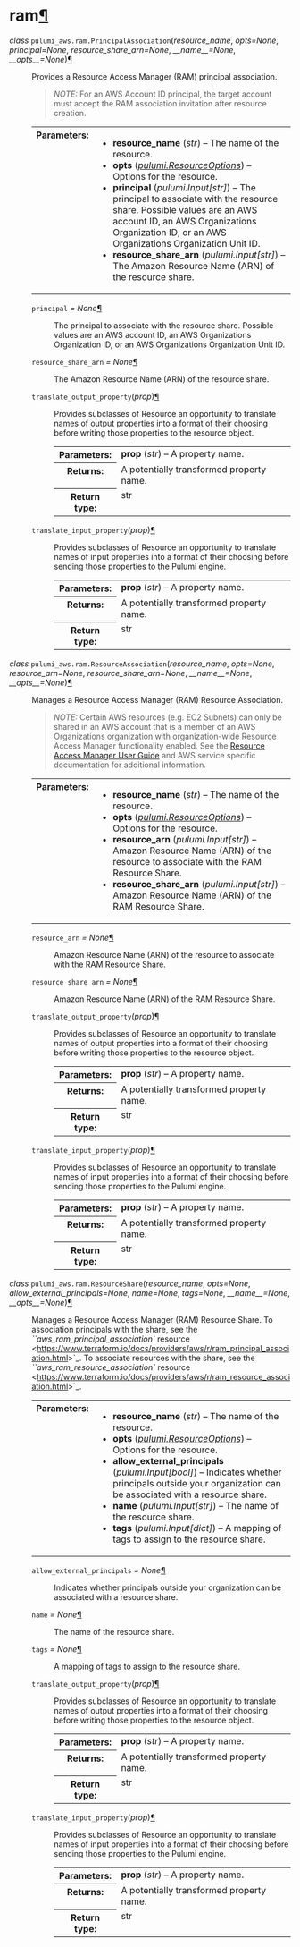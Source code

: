 <div class="section" id="module-pulumi_aws.ram">
<span id="ram"></span><h1>ram<a class="headerlink" href="#module-pulumi_aws.ram" title="Permalink to this headline">¶</a></h1>
<dl class="class">
<dt id="pulumi_aws.ram.PrincipalAssociation">
<em class="property">class </em><code class="descclassname">pulumi_aws.ram.</code><code class="descname">PrincipalAssociation</code><span class="sig-paren">(</span><em>resource_name</em>, <em>opts=None</em>, <em>principal=None</em>, <em>resource_share_arn=None</em>, <em>__name__=None</em>, <em>__opts__=None</em><span class="sig-paren">)</span><a class="headerlink" href="#pulumi_aws.ram.PrincipalAssociation" title="Permalink to this definition">¶</a></dt>
<dd><p>Provides a Resource Access Manager (RAM) principal association.</p>
<blockquote>
<div><em>NOTE:</em> For an AWS Account ID principal, the target account must accept the RAM association invitation after resource creation.</div></blockquote>
<table class="docutils field-list" frame="void" rules="none">
<col class="field-name" />
<col class="field-body" />
<tbody valign="top">
<tr class="field-odd field"><th class="field-name">Parameters:</th><td class="field-body"><ul class="first last simple">
<li><strong>resource_name</strong> (<em>str</em>) – The name of the resource.</li>
<li><strong>opts</strong> (<a class="reference internal" href="../../pulumi/#pulumi.ResourceOptions" title="pulumi.ResourceOptions"><em>pulumi.ResourceOptions</em></a>) – Options for the resource.</li>
<li><strong>principal</strong> (<em>pulumi.Input</em><em>[</em><em>str</em><em>]</em>) – The principal to associate with the resource share. Possible values are an AWS account ID, an AWS Organizations Organization ID, or an AWS Organizations Organization Unit ID.</li>
<li><strong>resource_share_arn</strong> (<em>pulumi.Input</em><em>[</em><em>str</em><em>]</em>) – The Amazon Resource Name (ARN) of the resource share.</li>
</ul>
</td>
</tr>
</tbody>
</table>
<dl class="attribute">
<dt id="pulumi_aws.ram.PrincipalAssociation.principal">
<code class="descname">principal</code><em class="property"> = None</em><a class="headerlink" href="#pulumi_aws.ram.PrincipalAssociation.principal" title="Permalink to this definition">¶</a></dt>
<dd><p>The principal to associate with the resource share. Possible values are an AWS account ID, an AWS Organizations Organization ID, or an AWS Organizations Organization Unit ID.</p>
</dd></dl>

<dl class="attribute">
<dt id="pulumi_aws.ram.PrincipalAssociation.resource_share_arn">
<code class="descname">resource_share_arn</code><em class="property"> = None</em><a class="headerlink" href="#pulumi_aws.ram.PrincipalAssociation.resource_share_arn" title="Permalink to this definition">¶</a></dt>
<dd><p>The Amazon Resource Name (ARN) of the resource share.</p>
</dd></dl>

<dl class="method">
<dt id="pulumi_aws.ram.PrincipalAssociation.translate_output_property">
<code class="descname">translate_output_property</code><span class="sig-paren">(</span><em>prop</em><span class="sig-paren">)</span><a class="headerlink" href="#pulumi_aws.ram.PrincipalAssociation.translate_output_property" title="Permalink to this definition">¶</a></dt>
<dd><p>Provides subclasses of Resource an opportunity to translate names of output properties
into a format of their choosing before writing those properties to the resource object.</p>
<table class="docutils field-list" frame="void" rules="none">
<col class="field-name" />
<col class="field-body" />
<tbody valign="top">
<tr class="field-odd field"><th class="field-name">Parameters:</th><td class="field-body"><strong>prop</strong> (<em>str</em>) – A property name.</td>
</tr>
<tr class="field-even field"><th class="field-name">Returns:</th><td class="field-body">A potentially transformed property name.</td>
</tr>
<tr class="field-odd field"><th class="field-name">Return type:</th><td class="field-body">str</td>
</tr>
</tbody>
</table>
</dd></dl>

<dl class="method">
<dt id="pulumi_aws.ram.PrincipalAssociation.translate_input_property">
<code class="descname">translate_input_property</code><span class="sig-paren">(</span><em>prop</em><span class="sig-paren">)</span><a class="headerlink" href="#pulumi_aws.ram.PrincipalAssociation.translate_input_property" title="Permalink to this definition">¶</a></dt>
<dd><p>Provides subclasses of Resource an opportunity to translate names of input properties into
a format of their choosing before sending those properties to the Pulumi engine.</p>
<table class="docutils field-list" frame="void" rules="none">
<col class="field-name" />
<col class="field-body" />
<tbody valign="top">
<tr class="field-odd field"><th class="field-name">Parameters:</th><td class="field-body"><strong>prop</strong> (<em>str</em>) – A property name.</td>
</tr>
<tr class="field-even field"><th class="field-name">Returns:</th><td class="field-body">A potentially transformed property name.</td>
</tr>
<tr class="field-odd field"><th class="field-name">Return type:</th><td class="field-body">str</td>
</tr>
</tbody>
</table>
</dd></dl>

</dd></dl>

<dl class="class">
<dt id="pulumi_aws.ram.ResourceAssociation">
<em class="property">class </em><code class="descclassname">pulumi_aws.ram.</code><code class="descname">ResourceAssociation</code><span class="sig-paren">(</span><em>resource_name</em>, <em>opts=None</em>, <em>resource_arn=None</em>, <em>resource_share_arn=None</em>, <em>__name__=None</em>, <em>__opts__=None</em><span class="sig-paren">)</span><a class="headerlink" href="#pulumi_aws.ram.ResourceAssociation" title="Permalink to this definition">¶</a></dt>
<dd><p>Manages a Resource Access Manager (RAM) Resource Association.</p>
<blockquote>
<div><em>NOTE:</em> Certain AWS resources (e.g. EC2 Subnets) can only be shared in an AWS account that is a member of an AWS Organizations organization with organization-wide Resource Access Manager functionality enabled. See the <a class="reference external" href="https://docs.aws.amazon.com/ram/latest/userguide/what-is.html">Resource Access Manager User Guide</a> and AWS service specific documentation for additional information.</div></blockquote>
<table class="docutils field-list" frame="void" rules="none">
<col class="field-name" />
<col class="field-body" />
<tbody valign="top">
<tr class="field-odd field"><th class="field-name">Parameters:</th><td class="field-body"><ul class="first last simple">
<li><strong>resource_name</strong> (<em>str</em>) – The name of the resource.</li>
<li><strong>opts</strong> (<a class="reference internal" href="../../pulumi/#pulumi.ResourceOptions" title="pulumi.ResourceOptions"><em>pulumi.ResourceOptions</em></a>) – Options for the resource.</li>
<li><strong>resource_arn</strong> (<em>pulumi.Input</em><em>[</em><em>str</em><em>]</em>) – Amazon Resource Name (ARN) of the resource to associate with the RAM Resource Share.</li>
<li><strong>resource_share_arn</strong> (<em>pulumi.Input</em><em>[</em><em>str</em><em>]</em>) – Amazon Resource Name (ARN) of the RAM Resource Share.</li>
</ul>
</td>
</tr>
</tbody>
</table>
<dl class="attribute">
<dt id="pulumi_aws.ram.ResourceAssociation.resource_arn">
<code class="descname">resource_arn</code><em class="property"> = None</em><a class="headerlink" href="#pulumi_aws.ram.ResourceAssociation.resource_arn" title="Permalink to this definition">¶</a></dt>
<dd><p>Amazon Resource Name (ARN) of the resource to associate with the RAM Resource Share.</p>
</dd></dl>

<dl class="attribute">
<dt id="pulumi_aws.ram.ResourceAssociation.resource_share_arn">
<code class="descname">resource_share_arn</code><em class="property"> = None</em><a class="headerlink" href="#pulumi_aws.ram.ResourceAssociation.resource_share_arn" title="Permalink to this definition">¶</a></dt>
<dd><p>Amazon Resource Name (ARN) of the RAM Resource Share.</p>
</dd></dl>

<dl class="method">
<dt id="pulumi_aws.ram.ResourceAssociation.translate_output_property">
<code class="descname">translate_output_property</code><span class="sig-paren">(</span><em>prop</em><span class="sig-paren">)</span><a class="headerlink" href="#pulumi_aws.ram.ResourceAssociation.translate_output_property" title="Permalink to this definition">¶</a></dt>
<dd><p>Provides subclasses of Resource an opportunity to translate names of output properties
into a format of their choosing before writing those properties to the resource object.</p>
<table class="docutils field-list" frame="void" rules="none">
<col class="field-name" />
<col class="field-body" />
<tbody valign="top">
<tr class="field-odd field"><th class="field-name">Parameters:</th><td class="field-body"><strong>prop</strong> (<em>str</em>) – A property name.</td>
</tr>
<tr class="field-even field"><th class="field-name">Returns:</th><td class="field-body">A potentially transformed property name.</td>
</tr>
<tr class="field-odd field"><th class="field-name">Return type:</th><td class="field-body">str</td>
</tr>
</tbody>
</table>
</dd></dl>

<dl class="method">
<dt id="pulumi_aws.ram.ResourceAssociation.translate_input_property">
<code class="descname">translate_input_property</code><span class="sig-paren">(</span><em>prop</em><span class="sig-paren">)</span><a class="headerlink" href="#pulumi_aws.ram.ResourceAssociation.translate_input_property" title="Permalink to this definition">¶</a></dt>
<dd><p>Provides subclasses of Resource an opportunity to translate names of input properties into
a format of their choosing before sending those properties to the Pulumi engine.</p>
<table class="docutils field-list" frame="void" rules="none">
<col class="field-name" />
<col class="field-body" />
<tbody valign="top">
<tr class="field-odd field"><th class="field-name">Parameters:</th><td class="field-body"><strong>prop</strong> (<em>str</em>) – A property name.</td>
</tr>
<tr class="field-even field"><th class="field-name">Returns:</th><td class="field-body">A potentially transformed property name.</td>
</tr>
<tr class="field-odd field"><th class="field-name">Return type:</th><td class="field-body">str</td>
</tr>
</tbody>
</table>
</dd></dl>

</dd></dl>

<dl class="class">
<dt id="pulumi_aws.ram.ResourceShare">
<em class="property">class </em><code class="descclassname">pulumi_aws.ram.</code><code class="descname">ResourceShare</code><span class="sig-paren">(</span><em>resource_name</em>, <em>opts=None</em>, <em>allow_external_principals=None</em>, <em>name=None</em>, <em>tags=None</em>, <em>__name__=None</em>, <em>__opts__=None</em><span class="sig-paren">)</span><a class="headerlink" href="#pulumi_aws.ram.ResourceShare" title="Permalink to this definition">¶</a></dt>
<dd><p>Manages a Resource Access Manager (RAM) Resource Share. To association principals with the share, see the <cite>``aws_ram_principal_association`</cite> resource &lt;<a class="reference external" href="https://www.terraform.io/docs/providers/aws/r/ram_principal_association.html">https://www.terraform.io/docs/providers/aws/r/ram_principal_association.html</a>&gt;`_. To associate resources with the share, see the <cite>``aws_ram_resource_association`</cite> resource &lt;<a class="reference external" href="https://www.terraform.io/docs/providers/aws/r/ram_resource_association.html">https://www.terraform.io/docs/providers/aws/r/ram_resource_association.html</a>&gt;`_.</p>
<table class="docutils field-list" frame="void" rules="none">
<col class="field-name" />
<col class="field-body" />
<tbody valign="top">
<tr class="field-odd field"><th class="field-name">Parameters:</th><td class="field-body"><ul class="first last simple">
<li><strong>resource_name</strong> (<em>str</em>) – The name of the resource.</li>
<li><strong>opts</strong> (<a class="reference internal" href="../../pulumi/#pulumi.ResourceOptions" title="pulumi.ResourceOptions"><em>pulumi.ResourceOptions</em></a>) – Options for the resource.</li>
<li><strong>allow_external_principals</strong> (<em>pulumi.Input</em><em>[</em><em>bool</em><em>]</em>) – Indicates whether principals outside your organization can be associated with a resource share.</li>
<li><strong>name</strong> (<em>pulumi.Input</em><em>[</em><em>str</em><em>]</em>) – The name of the resource share.</li>
<li><strong>tags</strong> (<em>pulumi.Input</em><em>[</em><em>dict</em><em>]</em>) – A mapping of tags to assign to the resource share.</li>
</ul>
</td>
</tr>
</tbody>
</table>
<dl class="attribute">
<dt id="pulumi_aws.ram.ResourceShare.allow_external_principals">
<code class="descname">allow_external_principals</code><em class="property"> = None</em><a class="headerlink" href="#pulumi_aws.ram.ResourceShare.allow_external_principals" title="Permalink to this definition">¶</a></dt>
<dd><p>Indicates whether principals outside your organization can be associated with a resource share.</p>
</dd></dl>

<dl class="attribute">
<dt id="pulumi_aws.ram.ResourceShare.name">
<code class="descname">name</code><em class="property"> = None</em><a class="headerlink" href="#pulumi_aws.ram.ResourceShare.name" title="Permalink to this definition">¶</a></dt>
<dd><p>The name of the resource share.</p>
</dd></dl>

<dl class="attribute">
<dt id="pulumi_aws.ram.ResourceShare.tags">
<code class="descname">tags</code><em class="property"> = None</em><a class="headerlink" href="#pulumi_aws.ram.ResourceShare.tags" title="Permalink to this definition">¶</a></dt>
<dd><p>A mapping of tags to assign to the resource share.</p>
</dd></dl>

<dl class="method">
<dt id="pulumi_aws.ram.ResourceShare.translate_output_property">
<code class="descname">translate_output_property</code><span class="sig-paren">(</span><em>prop</em><span class="sig-paren">)</span><a class="headerlink" href="#pulumi_aws.ram.ResourceShare.translate_output_property" title="Permalink to this definition">¶</a></dt>
<dd><p>Provides subclasses of Resource an opportunity to translate names of output properties
into a format of their choosing before writing those properties to the resource object.</p>
<table class="docutils field-list" frame="void" rules="none">
<col class="field-name" />
<col class="field-body" />
<tbody valign="top">
<tr class="field-odd field"><th class="field-name">Parameters:</th><td class="field-body"><strong>prop</strong> (<em>str</em>) – A property name.</td>
</tr>
<tr class="field-even field"><th class="field-name">Returns:</th><td class="field-body">A potentially transformed property name.</td>
</tr>
<tr class="field-odd field"><th class="field-name">Return type:</th><td class="field-body">str</td>
</tr>
</tbody>
</table>
</dd></dl>

<dl class="method">
<dt id="pulumi_aws.ram.ResourceShare.translate_input_property">
<code class="descname">translate_input_property</code><span class="sig-paren">(</span><em>prop</em><span class="sig-paren">)</span><a class="headerlink" href="#pulumi_aws.ram.ResourceShare.translate_input_property" title="Permalink to this definition">¶</a></dt>
<dd><p>Provides subclasses of Resource an opportunity to translate names of input properties into
a format of their choosing before sending those properties to the Pulumi engine.</p>
<table class="docutils field-list" frame="void" rules="none">
<col class="field-name" />
<col class="field-body" />
<tbody valign="top">
<tr class="field-odd field"><th class="field-name">Parameters:</th><td class="field-body"><strong>prop</strong> (<em>str</em>) – A property name.</td>
</tr>
<tr class="field-even field"><th class="field-name">Returns:</th><td class="field-body">A potentially transformed property name.</td>
</tr>
<tr class="field-odd field"><th class="field-name">Return type:</th><td class="field-body">str</td>
</tr>
</tbody>
</table>
</dd></dl>

</dd></dl>

</div>
